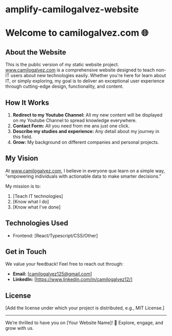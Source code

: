 # amplify-camilogalvez-website

# Welcome to camilogalvez.com 🌐

## About the Website
This is the public version of my static website project.
www.camilogalvez.com is a comprehensive website designed to teach non-IT users about new technologies easily. Whether you're here for learn about IT, or simply exploring, my goal is to deliver an exceptional user experience through cutting-edge design, functionality, and content.

## How It Works
1. **Redirect to my Youtube Channel:** All my new content will be displayed on my Youtube Channel to spread knowledge everywhere.
2. **Contact Form:** All you need from me ans just one click.
3. **Describe my studies and experience:** Any detail about my journey in this field.
4. **Grow:** My background on different companies and personal projects.

## My Vision
At www.camilogalvez.com, I believe in everyone que learn on a simple way, "empowering individuals with actionable data to make smarter decisions."

My mission is to:
1. [Teach IT technologies]
2. [Know what I do]
3. [Know what I've done]

## Technologies Used
- Frontend: [React/Typescript/CSS/Other]


## Get in Touch
We value your feedback! Feel free to reach out through:
- **Email:** [camilogalvez125@gmail.com]
- **LinkedIn:** [https://www.linkedin.com/in/camilogalvez12/]


## License
[Add the license under which your project is distributed, e.g., MIT License.]

---

We’re thrilled to have you on [Your Website Name]! 🚀 Explore, engage, and grow with us.
